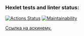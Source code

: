 ### Hexlet tests and linter status:
[![Actions Status](https://github.com/Dizza19/frontend-project-44/actions/workflows/hexlet-check.yml/badge.svg)](https://github.com/Dizza19/frontend-project-44/actions)
[![Maintainability](https://api.codeclimate.com/v1/badges/765ecb522066d1737f48/maintainability)](https://codeclimate.com/github/Dizza19/frontend-project-44/maintainability)


[Ссылка на аскинему.](https://asciinema.org/a/QtXhLVKEKzkFRAGFXBMZadViL)
